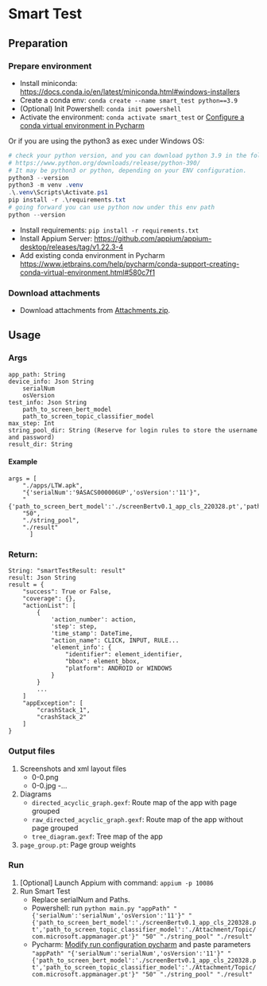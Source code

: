 # Smart Test


## Preparation

### Prepare environment
- Install miniconda: https://docs.conda.io/en/latest/miniconda.html#windows-installers
- Create a conda env: `conda create --name smart_test python==3.9`
- (Optional) Init Powershell: `conda init powershell`
- Activate the environment: `conda activate smart_test` or [Configure a conda virtual environment in Pycharm](https://www.jetbrains.com/help/pycharm/conda-support-creating-conda-virtual-environment.html#580c7f1)

Or if you are using the python3 as exec under Windows OS:
```powershell
# check your python version, and you can download python 3.9 in the following page:
# https://www.python.org/downloads/release/python-390/
# It may be python3 or python, depending on your ENV configuration.
python3 --version
python3 -m venv .venv
.\.venv\Scripts\Activate.ps1
pip install -r .\requirements.txt
# going forward you can use python now under this env path
python --version
```

- Install requirements: `pip install -r requirements.txt`
- Install Appium Server: https://github.com/appium/appium-desktop/releases/tag/v1.22.3-4
- Add existing conda environment in Pycharm https://www.jetbrains.com/help/pycharm/conda-support-creating-conda-virtual-environment.html#580c7f1

### Download attachments
- Download attachments from [Attachments.zip](https://microsoft.sharepoint.com/:u:/t/stca/MobileX/EYrH0Rs8rVFKnH62qAD0tFMBt1Ep2Sn0nsRqpwYvY2qVkw?e=WHtcmr).

## Usage

### Args
```
app_path: String
device_info: Json String
    serialNum
    osVersion
test_info: Json String
    path_to_screen_bert_model
    path_to_screen_topic_classifier_model
max_step: Int
string_pool_dir: String (Reserve for login rules to store the username and password)
result_dir: String
```
#### Example

```
args = [
    "./apps/LTW.apk",
    "{'serialNum':'9ASACS000006UP','osVersion':'11'}",
    "{'path_to_screen_bert_model':'./screenBertv0.1_app_cls_220328.pt','path_to_screen_topic_classifier_model':'./Attachment/Topic/com.microsoft.appmanager.pt'}",
    "50",
    "./string_pool",
    "./result"
      ]
```
### Return:
```
String: "smartTestResult: result"
result: Json String
result = {
    "success": True or False,
    "coverage": {},
    "actionList": [
        {
            'action_number': action,
            'step': step,
            'time_stamp': DateTime,
            "action_name": CLICK, INPUT, RULE... 
            'element_info': {
                "identifier": element_identifier,
                "bbox": element_bbox,
                "platform": ANDROID or WINDOWS
            }
        }
        ...
    ]
    "appException": [
        "crashStack_1",
        "crashStack_2"
    ]
}
```

### Output files

1. Screenshots and xml layout files
   - 0-0.png
   - 0-0.jpg
   -...
2. Diagrams
   - `directed_acyclic_graph.gexf`: Route map of the app with page grouped
   - `raw_directed_acyclic_graph.gexf`: Route map of the app without page grouped
   - `tree_diagram.gexf`: Tree map of the app
3. `page_group.pt`: Page group weights
   
     

### Run

1. [Optional] Launch Appium with command: `appium -p 10086`
2. Run Smart Test
    - Replace serialNum and Paths.
    - Powershell: run `python main.py "appPath" "{'serialNum':'serialNum','osVersion':'11'}" "{'path_to_screen_bert_model':'./screenBertv0.1_app_cls_220328.pt','path_to_screen_topic_classifier_model':'./Attachment/Topic/com.microsoft.appmanager.pt'}" "50" "./string_pool" "./result"`
    - Pycharm: [Modify run configuration pycharm](https://www.jetbrains.com/help/pycharm/run-debug-configuration.html) and paste parameters `"appPath" "{'serialNum':'serialNum','osVersion':'11'}" "{'path_to_screen_bert_model':'./screenBertv0.1_app_cls_220328.pt','path_to_screen_topic_classifier_model':'./Attachment/Topic/com.microsoft.appmanager.pt'}" "50" "./string_pool" "./result"`
